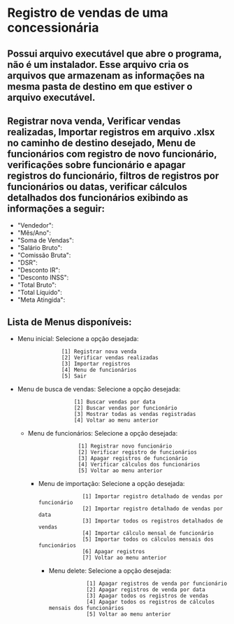 # Registro de vendas de uma concessionária

## Possui arquivo executável que abre o programa, não é um instalador. Esse arquivo cria os arquivos que armazenam as informações na mesma pasta de destino em que estiver o arquivo executável.

## Registrar nova venda, Verificar vendas realizadas, Importar registros em arquivo .xlsx no caminho de destino desejado, Menu de funcionários com registro de novo funcionário, verificações sobre funcionário e apagar registros do funcionário, filtros de registros por funcionários ou datas, verificar cálculos detalhados dos funcionários exibindo as informações a seguir:

* "Vendedor":
* "Mês/Ano":
* "Soma de Vendas":
* "Salário Bruto":
* "Comissão Bruta":
* "DSR":
* "Desconto IR":
* "Desconto INSS":
* "Total Bruto":
* "Total Líquido":
* "Meta Atingida":

## Lista de Menus disponíveis:

- Menu inicial: Selecione a opção desejada:
                    
                    [1] Registrar nova venda
                    [2] Verificar vendas realizadas
                    [3] Importar registros
                    [4] Menu de funcionários
                    [5] Sair

- Menu de busca de vendas: Selecione a opção desejada:
                        
                        [1] Buscar vendas por data
                        [2] Buscar vendas por funcionário
                        [3] Mostrar todas as vendas registradas
                        [4] Voltar ao menu anterior

  - Menu de funcionários: Selecione a opção desejada:
                        
                        [1] Registrar novo funcionário
                        [2] Verificar registro de funcionários
                        [3] Apagar registros de funcionário
                        [4] Verificar cálculos dos funcionários
                        [5] Voltar ao menu anterior

    - Menu de importação: Selecione a opção desejada:

                        [1] Importar registro detalhado de vendas por funcionário
                        [2] Importar registro detalhado de vendas por data
                        [3] Importar todos os registros detalhados de vendas
                        [4] Importar cálculo mensal de funcionário
                        [5] Importar todos os cálculos mensais dos funcionários
                        [6] Apagar registros
                        [7] Voltar ao menu anterior

      - Menu delete: Selecione a opção desejada:
                        
                        [1] Apagar registros de venda por funcionário  
                        [2] Apagar registros de venda por data
                        [3] Apagar todos os registros de vendas
                        [4] Apagar todos os registros de cálculos mensais dos funcionários
                        [5] Voltar ao menu anterior











                    
